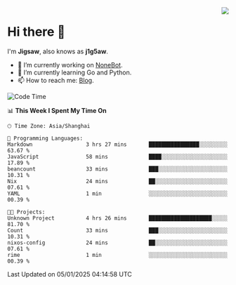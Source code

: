 <a href="#">
  <img align="right" src="https://github-readme-stats.vercel.app/api?username=j1g5awi&count_private=true&show_icons=true&title_color=80070B&text_color=B3B3B3&bg_color=212121&icon_color=80070B" />
</a>

# Hi there 👋

I'm **Jigsaw**, also knows as **j1g5aw**.

- 🔭 I’m currently working on [NoneBot](https://github.com/nonebot).
- 🌱 I’m currently learning Go and Python.
- 📫 How to reach me: [Blog](https://blog.maddestroyer.xyz/).

<!--START_SECTION:waka-->
![Code Time](http://img.shields.io/badge/Code%20Time-1%2C819%20hrs%2037%20mins-blue)

📊 **This Week I Spent My Time On** 

```text
🕑︎ Time Zone: Asia/Shanghai

💬 Programming Languages: 
Markdown                 3 hrs 27 mins       ████████████████░░░░░░░░░   63.67 % 
JavaScript               58 mins             ████░░░░░░░░░░░░░░░░░░░░░   17.89 % 
beancount                33 mins             ███░░░░░░░░░░░░░░░░░░░░░░   10.31 % 
Nix                      24 mins             ██░░░░░░░░░░░░░░░░░░░░░░░   07.61 % 
YAML                     1 min               ░░░░░░░░░░░░░░░░░░░░░░░░░   00.39 % 

🐱‍💻 Projects: 
Unknown Project          4 hrs 26 mins       ████████████████████░░░░░   81.70 % 
Count                    33 mins             ███░░░░░░░░░░░░░░░░░░░░░░   10.31 % 
nixos-config             24 mins             ██░░░░░░░░░░░░░░░░░░░░░░░   07.61 % 
rime                     1 min               ░░░░░░░░░░░░░░░░░░░░░░░░░   00.39 % 
```


 Last Updated on 05/01/2025 04:14:58 UTC
<!--END_SECTION:waka-->
